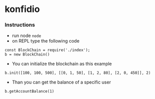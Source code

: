 # konfidio

### Instructions
- run node ```node```
- on REPL type the following code
```
const BlockChain = require('./index');
b = new BlockChain()
```
- You can initialize the blockchain as this example
```
b.init([100, 100, 500], [[0, 1, 50], [1, 2, 80], [2, 0, 450]], 2)
```
- Than you can get the balance of a specific user
```
b.getAccountBalance(1)
```